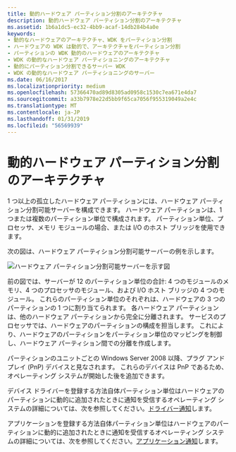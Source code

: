 ```yaml
---
title: 動的ハードウェア パーティション分割のアーキテクチャ
description: 動的ハードウェア パーティション分割のアーキテクチャ
ms.assetid: 1b6a1dc5-ec32-4bb9-acaf-14db284b4a0e
keywords:
- 動的なハードウェアのアーキテクチャ、WDK をパーティション分割
- ハードウェアの WDK は動的で、アーキテクチャをパーティション分割
- パーティションの WDK 動的のハードウェアのアーキテクチャ
- WDK の動的なハードウェア パーティショニングのアーキテクチャ
- 動的にパーティション分割できるサーバー WDK
- WDK の動的なハードウェア パーティショニングのサーバー
ms.date: 06/16/2017
ms.localizationpriority: medium
ms.openlocfilehash: 57366470ad89d8305ad0958c1530c7ea671e4da7
ms.sourcegitcommit: a33b7978e22d5bb9f65ca7056f955319049a2e4c
ms.translationtype: MT
ms.contentlocale: ja-JP
ms.lasthandoff: 01/31/2019
ms.locfileid: "56569939"
---
```

# <a name="dynamic-hardware-partitioning-architecture"></a>動的ハードウェア パーティション分割のアーキテクチャ


1 つ以上の孤立したハードウェア パーティションには、ハードウェア パーティション分割可能サーバーを構成できます。 ハードウェア パーティションは、1 つまたは複数のパーティション単位で構成されます。 パーティション単位、プロセッサ、メモリ モジュールの場合、または I/O のホスト ブリッジを使用できます。

次の図は、ハードウェア パーティション分割可能サーバーの例を示します。

![ハードウェア パーティション分割可能サーバーを示す図](images/dhparch.gif)

前の図では、サーバーが 12 のパーティション単位の合計: 4 つのモジュールのメモリ、4 つのプロセッサのモジュール、および I/O ホスト ブリッジの 4 つのモジュール。 これらのパーティション単位のそれぞれは、ハードウェアの 3 つのパーティションの 1 つに割り当てられます。 各ハードウェア パーティションは、他のハードウェア パーティションから完全に分離されます。 サービスのプロセッサでは、ハードウェアのパーティションの構成を担当します。 これにより、ハードウェアのパーティションをパーティション単位のマッピングを制御し、ハードウェア パーティション間での分離を作成します。

パーティションのユニットごとの Windows Server 2008 以降、プラグ アンド プレイ (PnP) デバイスと見なされます。 これらのデバイスは PnP であるため、オペレーティング システムが開始した後を追加できます。

デバイス ドライバーを登録する方法自体パーティション単位はハードウェアのパーティションに動的に追加されたときに通知を受信するオペレーティング システムの詳細については、次を参照してください。[ドライバー通知](driver-notification.md)します。

アプリケーションを登録する方法自体パーティション単位はハードウェアのパーティションに動的に追加されたときに通知を受信するオペレーティング システムの詳細については、次を参照してください。[アプリケーション通知](application-notification.md)します。

 

 




